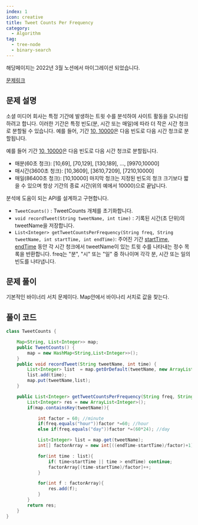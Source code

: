 ```yaml
---
index: 1
icon: creative
title: Tweet Counts Per Frequency
category:
  - Algorithm
tag:
  - tree-node
  - binary-search
---
```


해당페이지는 2022년 3월 노션에서 마이그레이션 되었습니다.

[문제링크](https://leetcode.com/problems/tweet-counts-per-frequency/)

## 문제 설명

소셜 미디어 회사는 특정 기간에 발생하는 트윗 수를 분석하여 사이트 활동을 모니터링하려고 합니다. 이러한 기간은 특정 빈도(분, 시간 또는 매일)에 따라 더 작은 시간 청크로 분할될 수 있습니다. 예를 들어, 기간 [10, 10000](초)은 다음 빈도로 다음 시간 청크로 분할됩니다.

예를 들어
기간 [10, 10000](초)은 다음 빈도로 다음 시간 청크로 분할됩니다.

- 매분(60초 청크): [10,69], [70,129], [130,189], ..., [9970,10000]
- 매시간(3600초 청크): [10,3609], [3610,7209], [7210,10000]
- 매일(86400초 청크): [10,10000] 마지막 청크는 지정된 빈도의 청크 크기보다 짧을 수 있으며 항상 기간의 종료 시간(위의 예에서 10000)으로 끝납니다.

분석에 도움이 되는 API를 설계하고 구현합니다.

- `TweetCounts()` : TweetCounts 개체를 초기화합니다.
- `void recordTweet(String tweetName, int time)` : 기록된 시간(초 단위)의 tweetName을 저장합니다.
- `List<Integer> getTweetCountsPerFrequency(String freq, String tweetName, int startTime, int endTime)`: 주어진 기간 [startTime, endTime](초) 동안 각 시간 청크에서 tweetName이 있는 트윗 수를 나타내는 정수 목록을 반환합니다. freq는 "분", "시" 또는 "일" 중 하나이며 각각 분, 시간 또는 일의 빈도를 나타냅니다.

## 문제 풀이

기본적인 바이너리 서치 문제이다. Map안에서 바이나리 서치로 값을 찾는다.

## 풀이 코드

```java
class TweetCounts {

    Map<String, List<Integer>> map;
    public TweetCounts() {
        map = new HashMap<String,List<Integer>>();
    }
    public void recordTweet(String tweetName, int time) {
        List<Integer> list  = map.getOrDefault(tweetName, new ArrayList<>());
        list.add(time);
        map.put(tweetName,list);
    }

    public List<Integer> getTweetCountsPerFrequency(String freq, String tweetName, int startTime, int endTime) {
        List<Integer> res = new ArrayList<Integer>();
        if(map.containsKey(tweetName)){

            int factor = 60; //minute
            if(freq.equals("hour"))factor *=60; //hour
            else if(freq.equals("day"))factor *=(60*24); //day

            List<Integer> list = map.get(tweetName);
            int[] factorArray = new int[((endTime-startTime)/factor)+1]; //구간갯수만큼

            for(int time : list){
                if( time<startTime || time > endTime) continue;
                factorArray[(time-startTime)/factor]++;
            }

            for(int f : factorArray){
                res.add(f);
            }
        }
        return res;
    }
}


```
